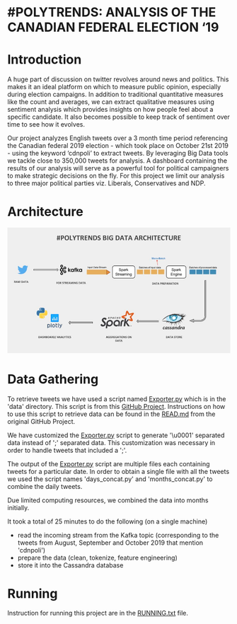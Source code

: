 # #POLYTRENDS: ANALYSIS OF THE CANADIAN FEDERAL ELECTION ‘19

# Introduction
A huge part of discussion on twitter revolves around news and politics. This makes it an ideal platform on which to measure public opinion, especially during election campaigns. In addition to traditional quantitative measures like the count and averages, we can extract qualitative measures using sentiment analysis which provides insights on how people feel about a specific candidate. It also becomes possible to keep track of sentiment over time to see how it evolves. 

Our project analyzes English tweets over a 3 month time period referencing the Canadian federal 2019 election - which took place on October 21st 2019 - using the keyword ‘cdnpoli’ to extract tweets. By leveraging Big Data tools we tackle close to 350,000 tweets for analysis. A dashboard containing the results of our analysis will serve as a powerful tool for political campaigners to make strategic decisions on the fly. For this project we limit our analysis to three major political parties viz. Liberals, Conservatives and NDP. 
 

# Architecture
![architecture diagram](polytrends-architecture.jpg)


# Data Gathering
To retrieve tweets we have used a script named [Exporter.py](https://github.com/Roy-2605/federal-election-tweets/blob/main/data/Exporter.py) which is in the 'data' directory. This script is from this [GitHub Project](https://github.com/Jefferson-Henrique/GetOldTweets-python). Instructions on how to use this script to retrieve data can be found in the [READ.md](https://github.com/Jefferson-Henrique/GetOldTweets-python/blob/master/README.md) from the original GitHub Project.

We have customized the [Exporter.py](https://github.com/Roy-2605/federal-election-tweets/blob/main/data/Exporter.py) script to generate '\u0001' separated data instead of ';' separated data. This customization was necessary in order to handle tweets that included a ';'. 

The output of the [Exporter.py](https://github.com/Roy-2605/federal-election-tweets/blob/main/data/Exporter.py) script are multiple files each containing tweets for a particular date. In order to obtain a single file with all the tweets we used the script names 'days_concat.py' and 'months_concat.py' to combine the daily tweets.  

Due limited computing resources, we combined the data into months initially. 

It took a total of 25 minutes to do the following (on a single machine) 
- read the incoming stream from the Kafka topic (corresponding to the tweets from August, September and October 2019 that mention 'cdnpoli')
- prepare the data (clean, tokenize, feature engineering)
- store it into the Cassandra database

# Running
Instruction for running this project are in the [RUNNING.txt](https://github.com/Roy-2605/federal-election-tweets/blob/main/RUNNING.txt) file.
